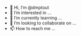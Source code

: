 - 👋 Hi, I’m @dmptout
- 👀 I’m interested in ...
- 🌱 I’m currently learning ...
- 💞️ I’m looking to collaborate on ...
- 📫 How to reach me ...

<!---
dmptout/dmptout is a ✨ special ✨ repository because its `README.md` (this file) appears on your GitHub profile.
You can click the Preview link to take a look at your changes.
--->

